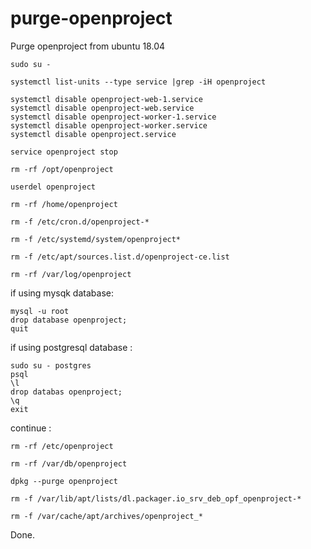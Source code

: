 # purge-openproject
Purge openproject from ubuntu 18.04

```
sudo su -

systemctl list-units --type service |grep -iH openproject

systemctl disable openproject-web-1.service
systemctl disable openproject-web.service
systemctl disable openproject-worker-1.service
systemctl disable openproject-worker.service
systemctl disable openproject.service

service openproject stop

rm -rf /opt/openproject

userdel openproject

rm -rf /home/openproject

rm -f /etc/cron.d/openproject-*

rm -f /etc/systemd/system/openproject*

rm -f /etc/apt/sources.list.d/openproject-ce.list

rm -rf /var/log/openproject
```

if using mysqk database:
```
mysql -u root
drop database openproject;
quit
```

if using postgresql database :
```
sudo su - postgres
psql
\l
drop databas openproject;
\q
exit
```

continue :
```
rm -rf /etc/openproject

rm -rf /var/db/openproject

dpkg --purge openproject

rm -f /var/lib/apt/lists/dl.packager.io_srv_deb_opf_openproject-*

rm -f /var/cache/apt/archives/openproject_*
```

Done.
